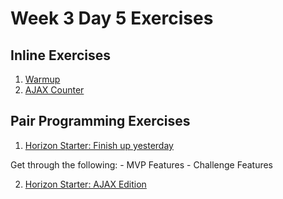 # Week 3 Day 5 Exercises

## Inline Exercises

1. [Warmup](warmup/README.md)
1. [AJAX Counter](ajax-counter/README.md)

## Pair Programming Exercises


1. [Horizon Starter: Finish up yesterday](./day4/horizonstarter/README.md)

Get through the following: 
	- MVP Features
	- Challenge Features 
	
2. [Horizon Starter: AJAX Edition](horizonstarter-ajax/README.md)
